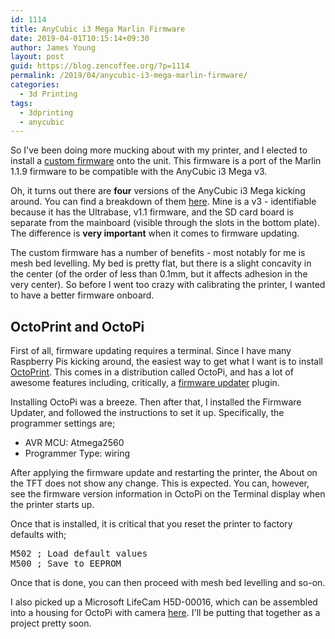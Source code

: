 ```yaml
---
id: 1114
title: AnyCubic i3 Mega Marlin Firmware
date: 2019-04-01T10:15:14+09:30
author: James Young
layout: post
guid: https://blog.zencoffee.org/?p=1114
permalink: /2019/04/anycubic-i3-mega-marlin-firmware/
categories:
  - 3d Printing
tags:
  - 3dprinting
  - anycubic
---
```

So I've been doing more mucking about with my printer, and I elected to install a [custom firmware](https://www.thingiverse.com/thing:3249319) onto the unit. This firmware is a port of the Marlin 1.1.9 firmware to be compatible with the AnyCubic i3 Mega v3.

Oh, it turns out there are **four** versions of the AnyCubic i3 Mega kicking around. You can find a breakdown of them [here](https://www.thingiverse.com/groups/anycubic-i3-mega/forums/general/topic:27064). Mine is a v3 - identifiable because it has the Ultrabase, v1.1 firmware, and the SD card board is separate from the mainboard (visible through the slots in the bottom plate). The difference is **very important** when it comes to firmware updating.

The custom firmware has a number of benefits - most notably for me is mesh bed levelling. My bed is pretty flat, but there is a slight concavity in the center (of the order of less than 0.1mm, but it affects adhesion in the very center). So before I went too crazy with calibrating the printer, I wanted to have a better firmware onboard.

## OctoPrint and OctoPi

First of all, firmware updating requires a terminal. Since I have many Raspberry Pis kicking around, the easiest way to get what I want is to install [OctoPrint](https://octoprint.org/). This comes in a distribution called OctoPi, and has a lot of awesome features including, critically, a [firmware updater](https://plugins.octoprint.org/plugins/firmwareupdater/) plugin.

Installing OctoPi was a breeze. Then after that, I installed the Firmware Updater, and followed the instructions to set it up. Specifically, the programmer settings are;

  * AVR MCU: Atmega2560
  * Programmer Type: wiring

After applying the firmware update and restarting the printer, the About on the TFT does not show any change. This is expected. You can, however, see the firmware version information in OctoPi on the Terminal display when the printer starts up.

Once that is installed, it is critical that you reset the printer to factory defaults with;

<pre class="wp-block-preformatted">M502 ; Load default values<br />M500 ; Save to EEPROM</pre>

Once that is done, you can then proceed with mesh bed levelling and so-on.

I also picked up a Microsoft LifeCam H5D-00016, which can be assembled into a housing for OctoPi with camera [here](https://www.thingiverse.com/thing:3511248). I'll be putting that together as a project pretty soon.
